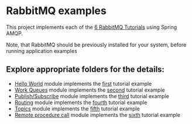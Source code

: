 # RabbitMQ examples

This project implements each of the [6 RabbitMQ Tutorials](https://www.rabbitmq.com/getstarted.html) using Spring AMQP.

Note, that RabbitMQ should be previously installed for your system, before running application examples

## Explore appropriate folders for the details:
- [Hello World](https://github.com/ASaunin/rabbit-examples/tree/master/hello-rabbit) module implements the [first](https://www.rabbitmq.com/tutorials/tutorial-one-java.html) tutorial example
- [Work Queues](https://github.com/ASaunin/rabbit-examples/tree/master/work-queues) module implements the [second](https://www.rabbitmq.com/tutorials/tutorial-two-java.html) tutorial example 
- [Publish/Subscribe](https://github.com/ASaunin/rabbit-examples/tree/master/publish-subscribe) module implements the [third](https://www.rabbitmq.com/tutorials/tutorial-three-java.html) tutorial example 
- [Routing](https://github.com/ASaunin/rabbit-examples/tree/master/routing) module implements the [fourth](https://www.rabbitmq.com/tutorials/tutorial-four-java.html) tutorial example 
- [Topics](https://github.com/ASaunin/rabbit-examples/tree/master/topics) module implements the [fifth](https://www.rabbitmq.com/tutorials/tutorial-five-java.html) tutorial example 
- [Remote procedure call](https://github.com/ASaunin/rabbit-examples/tree/master/remote-procedure-call) module implements the [sixth](https://www.rabbitmq.com/tutorials/tutorial-six-java.html) tutorial example 
